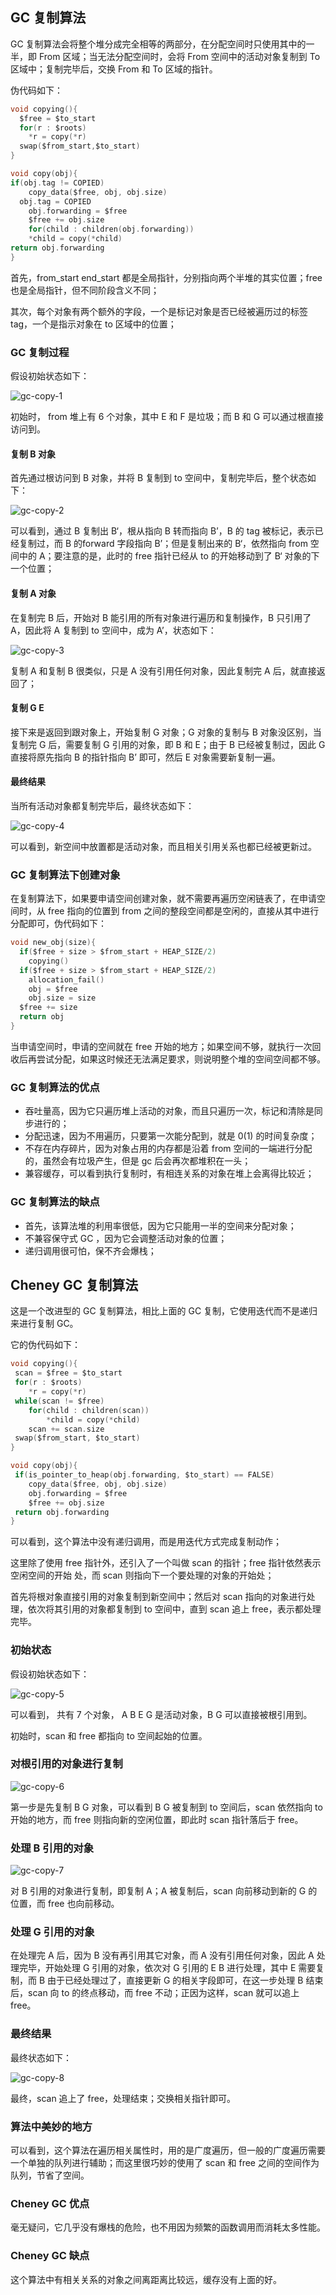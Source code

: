 ## GC 复制算法

GC 复制算法会将整个堆分成完全相等的两部分，在分配空间时只使用其中的一半，即 From 区域；当无法分配空间时，会将 From 空间中的活动对象复制到 To 区域中；复制完毕后，交换 From 和 To 区域的指针。

伪代码如下：

```c
void copying(){
  $free = $to_start
  for(r : $roots)
    *r = copy(*r)
  swap($from_start,$to_start)
}

void copy(obj){
if(obj.tag != COPIED)
	copy_data($free, obj, obj.size) 
  obj.tag = COPIED
	obj.forwarding = $free
	$free += obj.size
	for(child : children(obj.forwarding)) 
    *child = copy(*child)
return obj.forwarding 
}
```

首先，from_start end_start 都是全局指针，分别指向两个半堆的其实位置；free 也是全局指针，但不同阶段含义不同；

其次，每个对象有两个额外的字段，一个是标记对象是否已经被遍历过的标签 tag，一个是指示对象在 to 区域中的位置；

### GC 复制过程

假设初始状态如下：

![gc-copy-1](./images/gc-copy-1.jpg)

初始时， from 堆上有 6 个对象，其中 E 和 F 是垃圾；而 B 和 G 可以通过根直接访问到。

#### 复制 B 对象

首先通过根访问到 B 对象，并将 B 复制到 to 空间中，复制完毕后，整个状态如下：

![gc-copy-2](./images/gc-copy-2.jpg)

可以看到，通过 B 复制出 B‘，根从指向 B 转而指向 B’，B 的 tag 被标记，表示已经复制过，而 B 的forward 字段指向 B’；但是复制出来的 B‘，依然指向 from 空间中的 A；要注意的是，此时的 free 指针已经从 to 的开始移动到了 B‘ 对象的下一个位置；

#### 复制 A 对象

在复制完 B 后，开始对 B 能引用的所有对象进行遍历和复制操作，B 只引用了 A，因此将 A 复制到 to 空间中，成为 A’，状态如下：

![gc-copy-3](./images/gc-copy-3.jpg)

复制 A 和复制 B 很类似，只是 A 没有引用任何对象，因此复制完 A 后，就直接返回了；



#### 复制 G E

接下来是返回到跟对象上，开始复制 G 对象；G 对象的复制与 B 对象没区别，当复制完 G 后，需要复制 G 引用的对象，即 B 和 E；由于 B 已经被复制过，因此 G 直接将原先指向 B 的指针指向 B’ 即可，然后 E 对象需要新复制一遍。

#### 最终结果

当所有活动对象都复制完毕后，最终状态如下：

![gc-copy-4](./images/gc-copy-4.jpg)

可以看到，新空间中放置都是活动对象，而且相关引用关系也都已经被更新过。



### GC 复制算法下创建对象

在复制算法下，如果要申请空间创建对象，就不需要再遍历空闲链表了，在申请空间时，从 free 指向的位置到 from 之间的整段空间都是空闲的，直接从其中进行分配即可，伪代码如下：

```c
void new_obj(size){
  if($free + size > $from_start + HEAP_SIZE/2)
    copying()
  if($free + size > $from_start + HEAP_SIZE/2)
    allocation_fail()
	obj = $free 
	obj.size = size 
  $free += size 
  return obj
}
```

当申请空间时，申请的空间就在 free 开始的地方；如果空间不够，就执行一次回收后再尝试分配，如果这时候还无法满足要求，则说明整个堆的空间空间都不够。



### GC 复制算法的优点

- 吞吐量高，因为它只遍历堆上活动的对象，而且只遍历一次，标记和清除是同步进行的；
- 分配迅速，因为不用遍历，只要第一次能分配到，就是 0(1) 的时间复杂度；
- 不存在内存碎片，因为对象占用的内存都是沿着 from 空间的一端进行分配的，虽然会有垃圾产生，但是 gc 后会再次都堆积在一头；
- 兼容缓存，可以看到执行复制时，有相连关系的对象在堆上会离得比较近；



### GC 复制算法的缺点

- 首先，该算法堆的利用率很低，因为它只能用一半的空间来分配对象；
- 不兼容保守式 GC ，因为它会调整活动对象的位置；
- 递归调用很可怕，保不齐会爆栈；



## Cheney GC 复制算法

这是一个改进型的 GC 复制算法，相比上面的 GC 复制，它使用迭代而不是递归来进行复制 GC。

它的伪代码如下：

```c
void copying(){
 scan = $free = $to_start
 for(r : $roots)
 	*r = copy(*r)
 while(scan != $free)
 	for(child : children(scan))
 		*child = copy(*child)
 	scan += scan.size
 swap($from_start, $to_start)
}

void copy(obj){
 if(is_pointer_to_heap(obj.forwarding, $to_start) == FALSE)
 	copy_data($free, obj, obj.size)
 	obj.forwarding = $free
 	$free += obj.size
 return obj.forwarding
}

```

可以看到，这个算法中没有递归调用，而是用迭代方式完成复制动作；

这里除了使用 free 指针外，还引入了一个叫做 scan 的指针；free 指针依然表示空闲空间的开始 处，而 scan 则指向下一个要处理的对象的开始处；

首先将根对象直接引用的对象复制到新空间中；然后对 scan 指向的对象进行处理，依次将其引用的对象都复制到 to 空间中，直到 scan 追上 free，表示都处理完毕。



### 初始状态

假设初始状态如下：

![gc-copy-5](./images/gc-copy-5.png)

可以看到， 共有 7 个对象， A B E  G 是活动对象，B G 可以直接被根引用到。

初始时，scan 和 free 都指向 to 空间起始的位置。



### 对根引用的对象进行复制

![gc-copy-6](./images/gc-copy-6.png)

第一步是先复制 B G 对象，可以看到 B G 被复制到 to 空间后，scan 依然指向 to 开始的地方，而 free 则指向新的空闲位置，即此时 scan 指针落后于 free。



### 处理 B 引用的对象

![gc-copy-7](./images/gc-copy-7.png)

对 B 引用的对象进行复制，即复制 A；A 被复制后，scan 向前移动到新的 G 的位置，而 free 也向前移动。



### 处理 G 引用的对象

在处理完 A 后，因为 B 没有再引用其它对象，而 A 没有引用任何对象，因此 A 处理完毕，开始处理 G 引用的对象，依次对 G 引用的 E B 进行处理，其中 E 需要复制，而 B 由于已经处理过了，直接更新 G 的相关字段即可，在这一步处理 B 结束后，scan 向 to 的终点移动，而 free 不动；正因为这样，scan 就可以追上 free。



### 最终结果

最终状态如下：

![gc-copy-8](./images/gc-copy-8.png)

最终，scan 追上了 free，处理结束；交换相关指针即可。



### 算法中美妙的地方

可以看到，这个算法在遍历相关属性时，用的是广度遍历，但一般的广度遍历需要一个单独的队列进行辅助；而这里很巧妙的使用了 scan 和 free 之间的空间作为队列，节省了空间。

### Cheney GC 优点

毫无疑问，它几乎没有爆栈的危险，也不用因为频繁的函数调用而消耗太多性能。

### Cheney GC 缺点

这个算法中有相关关系的对象之间离距离比较远，缓存没有上面的好。

